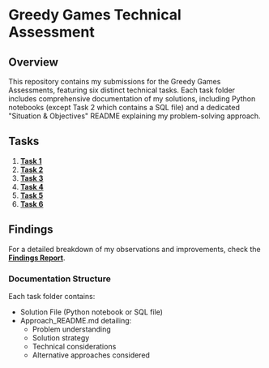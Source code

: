 # **Greedy Games Technical Assessment**  

## Overview

This repository contains my submissions for the Greedy Games Assessments, featuring six distinct technical tasks. Each task folder includes comprehensive documentation of my solutions, including Python notebooks (except Task 2 which contains a SQL file) and a dedicated "Situation & Objectives" README explaining my problem-solving approach.

## **Tasks**  
1. **[Task 1](https://github.com/Balasubramanian-pg/Greedy_Games/tree/main/Task%201)**  
2. **[Task 2](https://github.com/Balasubramanian-pg/Greedy_Games/tree/main/Task%202)**  
3. **[Task 3](https://github.com/Balasubramanian-pg/Greedy_Games/tree/main/Task%203)**  
4. **[Task 4](https://github.com/Balasubramanian-pg/Greedy_Games/tree/main/Task%204)**  
5. **[Task 5](https://github.com/Balasubramanian-pg/Greedy_Games/tree/main/Task%205)**  
6. **[Task 6](https://github.com/Balasubramanian-pg/Greedy_Games/tree/main/Task%206)**  

## **Findings**  
For a detailed breakdown of my observations and improvements, check the **[Findings Report](https://github.com/Balasubramanian-pg/Greedy_Games/blob/main/Findings.pdf)**.  

### Documentation Structure

Each task folder contains:
- Solution File (Python notebook or SQL file)
- Approach_README.md detailing:
    - Problem understanding
    - Solution strategy
    - Technical considerations
    - Alternative approaches considered
